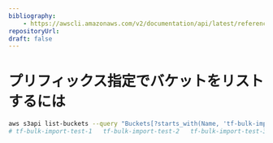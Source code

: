 ```yaml
---
bibliography: 
    - https://awscli.amazonaws.com/v2/documentation/api/latest/reference/s3api/list-buckets.html
repositoryUrl:
draft: false
---
```


# プリフィックス指定でバケットをリストするには

```bash
aws s3api list-buckets --query "Buckets[?starts_with(Name, 'tf-bulk-import-test')].Name" --output text
# tf-bulk-import-test-1   tf-bulk-import-test-2   tf-bulk-import-test-3
```
